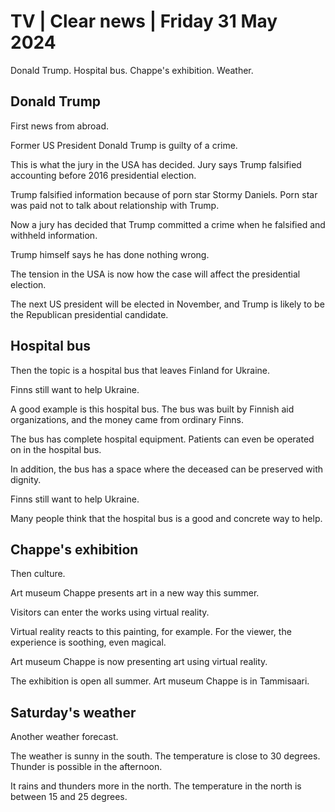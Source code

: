 # TV \| Clear news \| Friday 31 May 2024

Donald Trump. Hospital bus. Chappe's exhibition. Weather.

## Donald Trump

First news from abroad.

Former US President Donald Trump is guilty of a crime.

This is what the jury in the USA has decided. Jury says Trump falsified accounting before 2016 presidential election.

Trump falsified information because of porn star Stormy Daniels. Porn star was paid not to talk about relationship with Trump.

Now a jury has decided that Trump committed a crime when he falsified and withheld information.

Trump himself says he has done nothing wrong.

The tension in the USA is now how the case will affect the presidential election.

The next US president will be elected in November, and Trump is likely to be the Republican presidential candidate.

## Hospital bus

Then the topic is a hospital bus that leaves Finland for Ukraine.

Finns still want to help Ukraine.

A good example is this hospital bus. The bus was built by Finnish aid organizations, and the money came from ordinary Finns.

The bus has complete hospital equipment. Patients can even be operated on in the hospital bus.

In addition, the bus has a space where the deceased can be preserved with dignity.

 Finns still want to help Ukraine.

Many people think that the hospital bus is a good and concrete way to help.

## Chappe's exhibition

Then culture.

Art museum Chappe presents art in a new way this summer.

Visitors can enter the works using virtual reality.

Virtual reality reacts to this painting, for example. For the viewer, the experience is soothing, even magical.

Art museum Chappe is now presenting art using virtual reality.

The exhibition is open all summer. Art museum Chappe is in Tammisaari.

## Saturday's weather

Another weather forecast.

The weather is sunny in the south. The temperature is close to 30 degrees. Thunder is possible in the afternoon.

It rains and thunders more in the north. The temperature in the north is between 15 and 25 degrees.

